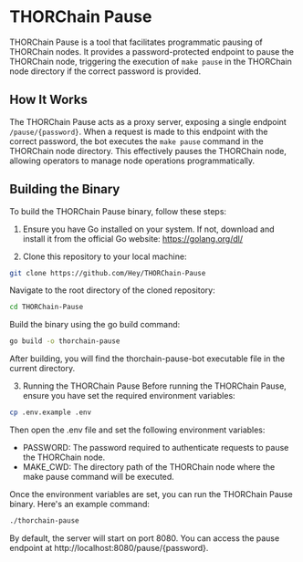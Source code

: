 # THORChain Pause

THORChain Pause is a tool that facilitates programmatic pausing of THORChain nodes. It provides a password-protected endpoint to pause the THORChain node, triggering the execution of `make pause` in the THORChain node directory if the correct password is provided.

## How It Works

The THORChain Pause acts as a proxy server, exposing a single endpoint `/pause/{password}`. When a request is made to this endpoint with the correct password, the bot executes the `make pause` command in the THORChain node directory. This effectively pauses the THORChain node, allowing operators to manage node operations programmatically.

## Building the Binary

To build the THORChain Pause binary, follow these steps:

1. Ensure you have Go installed on your system. If not, download and install it from the official Go website: https://golang.org/dl/

2. Clone this repository to your local machine:

```sh
git clone https://github.com/Hey/THORChain-Pause
```

Navigate to the root directory of the cloned repository:

```sh
cd THORChain-Pause
```

Build the binary using the go build command:

```sh
go build -o thorchain-pause
```

After building, you will find the thorchain-pause-bot executable file in the current directory.

3. Running the THORChain Pause
   Before running the THORChain Pause, ensure you have set the required environment variables:

```sh
cp .env.example .env
```

Then open the .env file and set the following environment variables:

- PASSWORD: The password required to authenticate requests to pause the THORChain node.
- MAKE_CWD: The directory path of the THORChain node where the make pause command will be executed.

Once the environment variables are set, you can run the THORChain Pause binary. Here's an example command:

```sh
./thorchain-pause
```

By default, the server will start on port 8080. You can access the pause endpoint at http://localhost:8080/pause/{password}.

